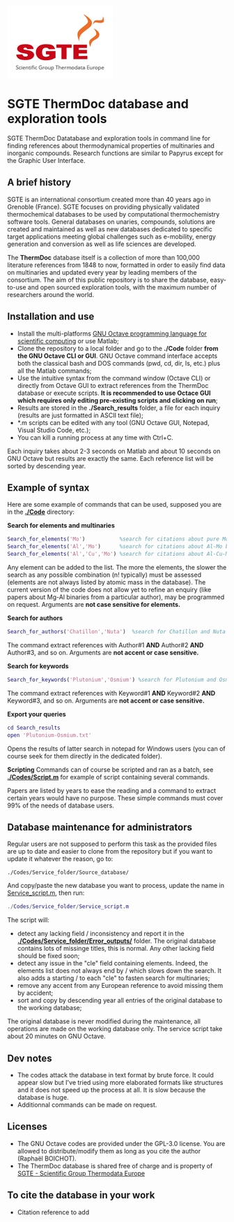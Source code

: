 ![](SGTE.gif)

# SGTE ThermDoc database and exploration tools

SGTE ThermDoc Datatabase and exploration tools in command line for finding references about thermodynamical properties of multinaries and inorganic compounds. Research functions are similar to Papyrus except for the Graphic User Interface.

## A brief history

SGTE is an international consortium created more than 40 years ago in Grenoble (France). SGTE focuses on providing physically validated thermochemical databases to be used by computational thermochemistry software tools. General databases on unaries, compounds, solutions are created and maintained as well as new databases dedicated to specific target applications meeting global challenges such as e-mobility, energy generation and conversion as well as life sciences are developed. 

The **ThermDoc** database itself is a collection of more than 100,000 literature references from 1848 to now, formatted in order to easily find data on multinaries and updated every year by leading members of the consortium. The aim of this public repository is to share the database, easy-to-use and open sourced exploration tools, with the maximum number of researchers around the world.

## Installation and use

- Install the multi-platforms [GNU Octave programming language for scientific computing](https://octave.org/) or use Matlab;
- Clone the repository to a local folder and go to the **./Code** folder **from the GNU Octave CLI or GUI**. GNU Octave command interface accepts both the classical bash and DOS commands (pwd, cd, dir, ls, etc.) plus all the Matlab commands;
- Use the intuitive syntax from the command window (Octave CLI) or directly from Octave GUI to extract references from the ThermDoc database or execute scripts. **It is recommended to use Octace GUI which requires only editing pre-existing scripts and clicking on run**;
- Results are stored in the **./Search_results** folder, a file for each inquiry (results are just formatted in ASCII text file);
- *.m scripts can be edited with any tool (GNU Octave GUI, Notepad, Visual Studio Code, etc.);
- You can kill a running process at any time with Ctrl+C.

Each inquiry takes about 2-3 seconds on Matlab and about 10 seconds on GNU Octave but results are exactly the same. Each reference list will be sorted by descending year.

## Example of syntax
Here are some example of commands that can be used, supposed you are in the **[./Code](/Codes)** directory:

**Search for elements and multinaries**
```matlab
Search_for_elements('Mo')           %search for citations about pure Molybdenum metal only
Search_for_elements('Al','Mo')      %search for citations about Al-Mo binary only
Search_for_elements('Al','Cu','Mo') %search for citations about Al-Cu-Mo ternary only
```
Any element can be added to the list. The more the elements, the slower the search as any possible combination (n! typically) must be assessed (elements are not always listed by atomic mass in the database). The current version of the code does not allow yet to refine an enquiry (like papers about Mg-Al binaries from a particular author), may be programmed on request. Arguments are **not case sensitive for elements.**

**Search for authors**
```matlab
Search_for_authors('Chatillon','Nuta')  %search for Chatillon and Nuta as authors
```
The command extract references with Author#1 **AND** Author#2 **AND** Author#3, and so on. Arguments are **not accent or case sensitive.**

**Search for keywords**
```matlab
Search_for_keywords('Plutonium','Osmium') %search for Plutonium and Osmium in the title
```
The command extract references with Keyword#1 **AND** Keyword#2 **AND** Keyword#3, and so on. Arguments are **not accent or case sensitive.**

**Export your queries**
```matlab
cd Search_results
open 'Plutonium-Osmium.txt' 
```
Opens the results of latter search in notepad for Windows users (you can of course seek for them directly in the dedicated folder).

**Scripting**
Commands can of course be scripted and ran as a batch, see **[./Codes/Script.m](/Codes/Script.m)** for example of script containing several commands. 

Papers are listed by years to ease the reading and a command to extract certain years would have no purpose. These simple commands must cover 99% of the needs of database users.

## Database maintenance for administrators

Regular users are not supposed to perform this task as the provided files are up to date and easier to clone from the repository but if you want to update it whatever the reason, go to:
```
./Codes/Service_folder/Source_database/
```
And copy/paste the new database you want to process, update the name in [Service_script.m](/Codes/Service_folder/Service_script.m#L6), then run:
```matlab
./Codes/Service_folder/Service_script.m
```
The script will:
- detect any lacking field / inconsistency and report it in the **[./Codes/Service_folder/Error_outputs/](/Codes/Service_folder/Error_outputs)** folder. The original database contains lots of missinge titles, this is normal. Any other lacking field should be fixed soon;
- detect any issue in the "cle" field containing elements. Indeed, the elements list does not always end by / which slows down the search. It also adds a starting / to each "cle" to fasten search for multinaries;
- remove any accent from any European reference to avoid missing them by accident;
- sort and copy by descending year all entries of the original database to the working database;

The original database is never modified during the maintenance, all operations are made on the working database only. The service script take about 20 minutes on GNU Octave.

## Dev notes
- The codes attack the database in text format by brute force. It could appear slow but I've tried using more elaborated formats like structures and it does not speed up the process at all. It is slow because the database is huge.
- Additionnal commands can be made on request.

## Licenses

- The GNU Octave codes are provided under the GPL-3.0 license. You are allowed to distribute/modify them as long as you cite the author (Raphaël BOICHOT).
- The ThermDoc database is shared free of charge and is property of [SGTE - Scientific Group Thermodata Europe](https://www.sgte.net/en/)

## To cite the database in your work
- Citation reference to add
